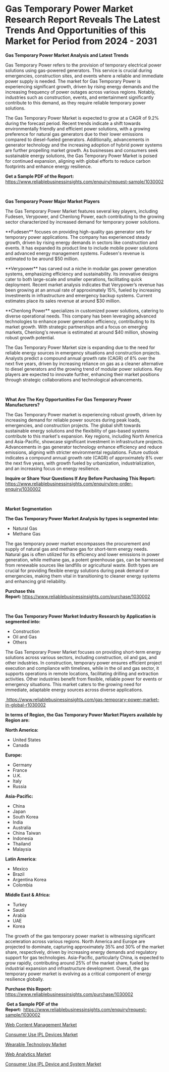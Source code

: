 <p><h1>Gas Temporary Power Market Research Report Reveals The Latest Trends And Opportunities of this Market for Period from 2024 - 2031</h1></p><p><strong>Gas Temporary Power Market Analysis and Latest Trends</strong></p>
<p><p>Gas Temporary Power refers to the provision of temporary electrical power solutions using gas-powered generators. This service is crucial during emergencies, construction sites, and events where a reliable and immediate power supply is needed. The market for Gas Temporary Power is experiencing significant growth, driven by rising energy demands and the increasing frequency of power outages across various regions. Notably, industries such as construction, events, and entertainment significantly contribute to this demand, as they require reliable temporary power solutions.</p><p>The Gas Temporary Power Market is expected to grow at a CAGR of 9.2% during the forecast period. Recent trends indicate a shift towards environmentally friendly and efficient power solutions, with a growing preference for natural gas generators due to their lower emissions compared to diesel-fueled generators. Additionally, advancements in generator technology and the increasing adoption of hybrid power systems are further propelling market growth. As businesses and consumers seek sustainable energy solutions, the Gas Temporary Power Market is poised for continued expansion, aligning with global efforts to reduce carbon footprints and enhance energy resilience.</p></p>
<p><strong>Get a Sample PDF of the Report:&nbsp;</strong> <a href="https://www.reliablebusinessinsights.com/enquiry/request-sample/1030002?utm_campaign=1674&utm_medium=2&utm_source=Github&utm_content=ia&utm_term=03122024&utm_id=gas-temporary-power">https://www.reliablebusinessinsights.com/enquiry/request-sample/1030002</a></p>
<p>&nbsp;</p>
<p><strong>Gas Temporary Power Major Market Players</strong></p>
<p><p>The Gas Temporary Power Market features several key players, including Fudesen, Verypower, and Chenlong Power, each contributing to the growing sector characterized by increased demand for temporary power solutions.</p><p>**Fudesen** focuses on providing high-quality gas generator sets for temporary power applications. The company has experienced steady growth, driven by rising energy demands in sectors like construction and events. It has expanded its product line to include mobile power solutions and advanced energy management systems. Fudesen's revenue is estimated to be around $50 million.</p><p>**Verypower** has carved out a niche in modular gas power generation systems, emphasizing efficiency and sustainability. Its innovative designs cater to both large-scale and smaller operations, facilitating quick deployment. Recent market analysis indicates that Verypower’s revenue has been growing at an annual rate of approximately 15%, fueled by increasing investments in infrastructure and emergency backup systems. Current estimates place its sales revenue at around $30 million.</p><p>**Chenlong Power** specializes in customized power solutions, catering to diverse operational needs. This company has been leveraging advanced technologies to enhance power generation efficiency, contributing to its market growth. With strategic partnerships and a focus on emerging markets, Chenlong's revenue is estimated at around $40 million, showing robust growth potential.</p><p>The Gas Temporary Power Market size is expanding due to the need for reliable energy sources in emergency situations and construction projects. Analysts predict a compound annual growth rate (CAGR) of 8% over the next five years, driven by increasing reliance on gas as a cleaner alternative to diesel generators and the growing trend of modular power solutions. Key players are expected to innovate further, enhancing their market positions through strategic collaborations and technological advancements.</p></p>
<p>&nbsp;</p>
<p><strong>What Are The Key Opportunities For Gas Temporary Power Manufacturers?</strong></p>
<p><p>The Gas Temporary Power market is experiencing robust growth, driven by increasing demand for reliable power sources during peak loads, emergencies, and construction projects. The global shift towards sustainable energy solutions and the flexibility of gas-based systems contribute to this market's expansion. Key regions, including North America and Asia-Pacific, showcase significant investment in infrastructure projects. Advancements in gas generator technology enhance efficiency and reduce emissions, aligning with stricter environmental regulations. Future outlook indicates a compound annual growth rate (CAGR) of approximately 8% over the next five years, with growth fueled by urbanization, industrialization, and an increasing focus on energy resilience.</p></p>
<p><strong>Inquire or Share Your Questions If Any Before Purchasing This Report:</strong> <a href="https://www.reliablebusinessinsights.com/enquiry/pre-order-enquiry/1030002?utm_campaign=1674&utm_medium=2&utm_source=Github&utm_content=ia&utm_term=03122024&utm_id=gas-temporary-power">https://www.reliablebusinessinsights.com/enquiry/pre-order-enquiry/1030002</a></p>
<p>&nbsp;</p>
<p><strong>Market Segmentation</strong></p>
<p><strong>The Gas Temporary Power Market Analysis by types is segmented into:</strong></p>
<p><ul><li>Natural Gas</li><li>Methane Gas</li></ul></p>
<p><p>The gas temporary power market encompasses the procurement and supply of natural gas and methane gas for short-term energy needs. Natural gas is often utilized for its efficiency and lower emissions in power generation, while methane gas, a potent greenhouse gas, can be harnessed from renewable sources like landfills or agricultural waste. Both types are crucial for providing flexible energy solutions during peak demand or emergencies, making them vital in transitioning to cleaner energy systems and enhancing grid reliability.</p></p>
<p><strong>Purchase this Report:&nbsp;</strong><a href="https://www.reliablebusinessinsights.com/purchase/1030002?utm_campaign=1674&utm_medium=2&utm_source=Github&utm_content=ia&utm_term=03122024&utm_id=gas-temporary-power">https://www.reliablebusinessinsights.com/purchase/1030002</a></p>
<p>&nbsp;</p>
<p><strong>The Gas Temporary Power Market Industry Research by Application is segmented into:</strong></p>
<p><ul><li>Construction</li><li>Oil and Gas</li><li>Others</li></ul></p>
<p><p>The Gas Temporary Power Market focuses on providing short-term energy solutions across various sectors, including construction, oil and gas, and other industries. In construction, temporary power ensures efficient project execution and compliance with timelines, while in the oil and gas sector, it supports operations in remote locations, facilitating drilling and extraction activities. Other industries benefit from flexible, reliable power for events or emergency situations. This market caters to the growing need for immediate, adaptable energy sources across diverse applications.</p></p>
<p><a href="https://www.reliablebusinessinsights.com/gas-temporary-power-market-in-global-r1030002?utm_campaign=1674&utm_medium=2&utm_source=Github&utm_content=ia&utm_term=03122024&utm_id=gas-temporary-power">&nbsp;https://www.reliablebusinessinsights.com/gas-temporary-power-market-in-global-r1030002</a></p>
<p><strong>In terms of Region, the Gas Temporary Power Market Players available by Region are:</strong></p>
<p>
    <p> <strong> North America: </strong>
        <ul>
            <li>United States</li>
            <li>Canada</li>
        </ul>
        </p> 
    <p> <strong> Europe: </strong>
        <ul>
            <li>Germany</li>
            <li>France</li>
            <li>U.K.</li>
            <li>Italy</li>
            <li>Russia</li>
        </ul>
        </p> 
    <p> <strong> Asia-Pacific: </strong>
        <ul>
            <li>China</li>
            <li>Japan</li>
            <li>South Korea</li>
            <li>India</li>
            <li>Australia</li>
            <li>China Taiwan</li>
            <li>Indonesia</li>
            <li>Thailand</li>
            <li>Malaysia</li>
        </ul>
        </p> 
    <p> <strong> Latin America: </strong>
        <ul>
            <li>Mexico</li>
            <li>Brazil</li>
            <li>Argentina Korea</li>
            <li>Colombia</li>
        </ul>
        </p> 
    <p> <strong> Middle East & Africa: </strong>
        <ul>
            <li>Turkey</li>
            <li>Saudi</li>
            <li>Arabia</li>
            <li>UAE</li>
            <li>Korea</li>
        </ul>
    </p>
    </p>
<p><p>The growth of the gas temporary power market is witnessing significant acceleration across various regions. North America and Europe are projected to dominate, capturing approximately 35% and 30% of the market share, respectively, driven by increasing energy demands and regulatory support for gas technologies. Asia-Pacific, particularly China, is expected to grow rapidly, contributing around 25% of the market share, fueled by industrial expansion and infrastructure development. Overall, the gas temporary power market is evolving as a critical component of energy resilience globally.</p></p>
<p><strong>Purchase this Report: </strong><a href="https://www.reliablebusinessinsights.com/purchase/1030002?utm_campaign=1674&utm_medium=2&utm_source=Github&utm_content=ia&utm_term=03122024&utm_id=gas-temporary-power">https://www.reliablebusinessinsights.com/purchase/1030002</a></p>
<p>&nbsp;<strong>Get a Sample PDF of the Report:&nbsp;&nbsp;</strong><a href="https://www.reliablebusinessinsights.com/enquiry/request-sample/1030002?utm_campaign=1674&utm_medium=2&utm_source=Github&utm_content=ia&utm_term=03122024&utm_id=gas-temporary-power">https://www.reliablebusinessinsights.com/enquiry/request-sample/1030002</a></p>
<p><strong></strong></p>
<p><p><a href="https://www.linkedin.com/pulse/web-content-management-market-trends-report-industry-analysis-rznmc?utm_campaign=1674&utm_medium=2&utm_source=Github&utm_content=ia&utm_term=03122024&utm_id=gas-temporary-power">Web Content Management Market</a></p><p><a href="https://issuu.com/reportprime-2/docs/consumer-use-ipl-devices-market-size-2030.pptx?utm_campaign=1674&utm_medium=2&utm_source=Github&utm_content=ia&utm_term=03122024&utm_id=gas-temporary-power">Consumer Use IPL Devices Market</a></p><p><a href="https://www.linkedin.com/pulse/wearable-technology-market-opportunities-emerging-global-trends-vndif?utm_campaign=1674&utm_medium=2&utm_source=Github&utm_content=ia&utm_term=03122024&utm_id=gas-temporary-power">Wearable Technology Market</a></p><p><a href="https://www.linkedin.com/pulse/strategic-market-insights-global-web-analytics-2024-2031-kuznets-csroc?utm_campaign=1674&utm_medium=2&utm_source=Github&utm_content=ia&utm_term=03122024&utm_id=gas-temporary-power">Web Analytics Market</a></p><p><a href="https://issuu.com/reportprime-2/docs/consumer-use-ipl-device-and-system-market-size-203?utm_campaign=1674&utm_medium=2&utm_source=Github&utm_content=ia&utm_term=03122024&utm_id=gas-temporary-power">Consumer Use IPL Device and System Market</a></p></p>